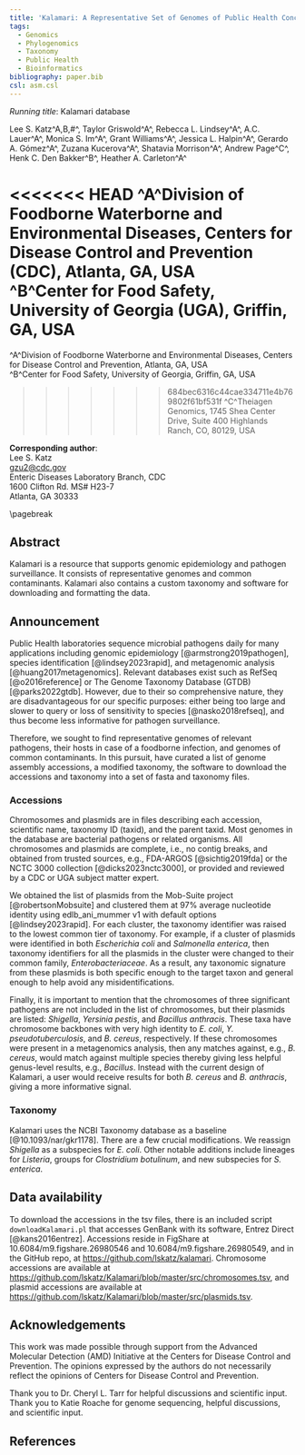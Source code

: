 ```yaml
---
title: 'Kalamari: A Representative Set of Genomes of Public Health Concern'
tags:
  - Genomics
  - Phylogenomics
  - Taxonomy
  - Public Health
  - Bioinformatics
bibliography: paper.bib
csl: asm.csl
---
```


_Running title_: Kalamari database

  Lee S. Katz^A,B,#^,
  Taylor Griswold^A^,
  Rebecca L. Lindsey^A^,
  A.C. Lauer^A^,
  Monica S. Im^A^,
  Grant Williams^A^,
  Jessica L. Halpin^A^,
  Gerardo A. Gómez^A^,
  Zuzana Kucerova^A^,
  Shatavia Morrison^A^,
  Andrew Page^C^,
  Henk C. Den Bakker^B^,
  Heather A. Carleton^A^

<<<<<<< HEAD
^A^Division of Foodborne Waterborne and Environmental Diseases, Centers for Disease Control and Prevention (CDC), Atlanta, GA, USA  
^B^Center for Food Safety, University of Georgia (UGA), Griffin, GA, USA  
=======
^A^Division of Foodborne Waterborne and Environmental Diseases, Centers for Disease Control and Prevention, Atlanta, GA, USA  
^B^Center for Food Safety, University of Georgia, Griffin, GA, USA  
>>>>>>> 684bec6316c44cae334711e4b769802f61bf531f
^C^Theiagen Genomics, 1745 Shea Center Drive, Suite 400 Highlands Ranch, CO, 80129, USA  

**Corresponding author**:  
Lee S. Katz  
<gzu2@cdc.gov>  
Enteric Diseases Laboratory Branch, CDC  
1600 Clifton Rd. MS# H23-7  
Atlanta, GA 30333

\pagebreak

## Abstract

Kalamari is a resource that supports genomic epidemiology and pathogen surveillance.
It consists of representative genomes and common contaminants.
Kalamari also contains a custom taxonomy and software for downloading and formatting the data.

## Announcement

Public Health laboratories sequence microbial pathogens daily for many applications including genomic epidemiology [@armstrong2019pathogen],
species identification [@lindsey2023rapid],
and metagenomic analysis [@huang2017metagenomics].
Relevant databases exist such as RefSeq [@o2016reference] or The Genome Taxonomy Database (GTDB) [@parks2022gtdb].
However, due to their so comprehensive nature,
they are disadvantageous for our specific purposes:
either being too large and slower to query or loss of sensitivity to species [@nasko2018refseq], and thus become less informative for pathogen surveillance.

Therefore, we sought to find representative genomes of relevant pathogens, their hosts in case of a foodborne infection, and genomes of common contaminants.
In this pursuit, have curated a list of genome assembly accessions, a modified taxonomy, the software to download the accessions and taxonomy into a set of fasta and taxonomy files.

### Accessions

Chromosomes and plasmids are in files describing each accession, scientific name, taxonomy ID (taxid), and the parent taxid.
Most genomes in the database are bacterial pathogens or related organisms.
All chromosomes and plasmids are complete, i.e., no contig breaks,
and obtained from trusted sources, e.g., FDA-ARGOS [@sichtig2019fda] or the NCTC 3000 collection [@dicks2023nctc3000], or provided and reviewed by a CDC or UGA subject matter expert.

We obtained the list of plasmids from the Mob-Suite project [@robertsonMobsuite]
and clustered them at 97% average nucleotide identity using edlb_ani_mummer v1 with default options [@lindsey2023rapid].
For each cluster, the taxonomy identifier was raised to the lowest common tier of taxonomy.
For example, if a cluster of plasmids were identified in both _Escherichia coli_ and _Salmonella enterica_, then taxonomy identifiers for all the plasmids in the cluster were changed to their common family, _Enterobacteriaceae_.
As a result, any taxonomic signature from these plasmids
is both specific enough to the target taxon and general enough to help avoid any misidentifications.

Finally, it is important to mention that the chromosomes of three significant pathogens are not included in the list of chromosomes, but their plasmids are listed:
_Shigella_, _Yersinia pestis_, and _Bacillus anthracis_.
These taxa have chromosome backbones with very high identity to
_E. coli_, _Y. pseudotuberculosis_, and _B. cereus_, respectively.
If these chromosomes were present in a metagenomics analysis,
then any matches against, e.g., _B. cereus_, would match against multiple species thereby giving less helpful genus-level results, e.g., _Bacillus_.
Instead with the current design of Kalamari, a user would receive results
for both _B. cereus_ and _B. anthracis_, giving a more informative signal.

### Taxonomy

Kalamari uses the NCBI Taxonomy database as a baseline [@10.1093/nar/gkr1178].
There are a few crucial modifications.
We reassign _Shigella_ as a subspecies for _E. coli_.
Other notable additions include lineages for _Listeria_,
groups for _Clostridium botulinum_,
and new subspecies for _S. enterica_.

## Data availability

To download the accessions in the tsv files, there is an included script
`downloadKalamari.pl` that accesses GenBank with its software, Entrez Direct [@kans2016entrez].
Accessions reside in FigShare at
10.6084/m9.figshare.26980546
and 10.6084/m9.figshare.26980549,
and in the GitHub repo, at <https://github.com/lskatz/kalamari>.
Chromosome accessions are available at <https://github.com/lskatz/Kalamari/blob/master/src/chromosomes.tsv>,
and plasmid accessions are available at <https://github.com/lskatz/Kalamari/blob/master/src/plasmids.tsv>.

## Acknowledgements

This work was made possible through support from the Advanced Molecular Detection (AMD) Initiative at the Centers for Disease Control and Prevention.
The opinions expressed by the authors do not necessarily reflect the opinions of Centers for Disease Control and Prevention.

Thank you to Dr. Cheryl L. Tarr for helpful discussions and scientific input.
Thank you to Katie Roache for genome sequencing, helpful discussions, and scientific input.

## References
